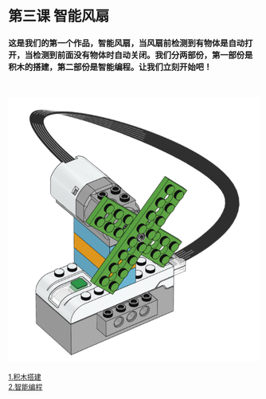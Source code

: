 ﻿# 第三课 智能风扇
### 这是我们的第一个作品，智能风扇，当风扇前检测到有物体是自动打开，当检测到前面没有物体时自动关闭。我们分两部份，第一部份是积木的搭建，第二部份是智能编程。让我们立刻开始吧！

<br><br>
![Download](/Scratch/resource/unit3_01.png)
<br><br>
[1.积木搭建](unit3.1.md)<br>
[2.智能编程](unit3.2.md)<br>
